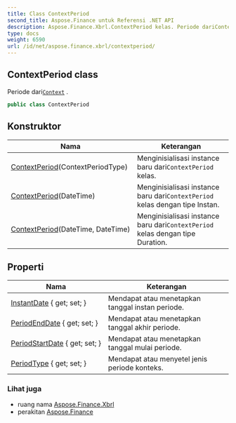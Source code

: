 ```yaml
---
title: Class ContextPeriod
second_title: Aspose.Finance untuk Referensi .NET API
description: Aspose.Finance.Xbrl.ContextPeriod kelas. Periode dariContext .
type: docs
weight: 6590
url: /id/net/aspose.finance.xbrl/contextperiod/
---
```

## ContextPeriod class

Periode dari[`Context`](../context/) .

```csharp
public class ContextPeriod
```

## Konstruktor

| Nama | Keterangan |
| --- | --- |
| [ContextPeriod](contextperiod/#constructor)(ContextPeriodType) | Menginisialisasi instance baru dari`ContextPeriod` kelas. |
| [ContextPeriod](contextperiod/#constructor_1)(DateTime) | Menginisialisasi instance baru dari`ContextPeriod` kelas dengan tipe Instan. |
| [ContextPeriod](contextperiod/#constructor_2)(DateTime, DateTime) | Menginisialisasi instance baru dari`ContextPeriod` kelas dengan tipe Duration. |

## Properti

| Nama | Keterangan |
| --- | --- |
| [InstantDate](../../aspose.finance.xbrl/contextperiod/instantdate/) { get; set; } | Mendapat atau menetapkan tanggal instan periode. |
| [PeriodEndDate](../../aspose.finance.xbrl/contextperiod/periodenddate/) { get; set; } | Mendapat atau menetapkan tanggal akhir periode. |
| [PeriodStartDate](../../aspose.finance.xbrl/contextperiod/periodstartdate/) { get; set; } | Mendapat atau menetapkan tanggal mulai periode. |
| [PeriodType](../../aspose.finance.xbrl/contextperiod/periodtype/) { get; set; } | Mendapat atau menyetel jenis periode konteks. |

### Lihat juga

* ruang nama [Aspose.Finance.Xbrl](../../aspose.finance.xbrl/)
* perakitan [Aspose.Finance](../../)



